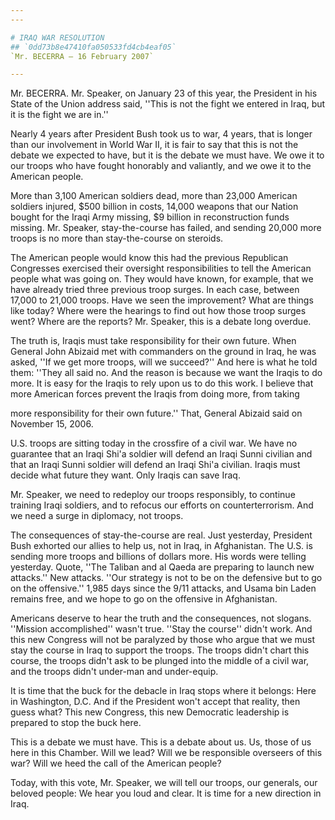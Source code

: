 ```yaml
---
---

# IRAQ WAR RESOLUTION
## `0dd73b8e47410fa050533fd4cb4eaf05`
`Mr. BECERRA — 16 February 2007`

---
```



Mr. BECERRA. Mr. Speaker, on January 23 of this year, the President 
in his State of the Union address said, ''This is not the fight we 
entered in Iraq, but it is the fight we are in.''

Nearly 4 years after President Bush took us to war, 4 years, that is 
longer than our involvement in World War II, it is fair to say that 
this is not the debate we expected to have, but it is the debate we 
must have. We owe it to our troops who have fought honorably and 
valiantly, and we owe it to the American people.

More than 3,100 American soldiers dead, more than 23,000 American 
soldiers injured, $500 billion in costs, 14,000 weapons that our Nation 
bought for the Iraqi Army missing, $9 billion in reconstruction funds 
missing. Mr. Speaker, stay-the-course has failed, and sending 20,000 
more troops is no more than stay-the-course on steroids.

The American people would know this had the previous Republican 
Congresses exercised their oversight responsibilities to tell the 
American people what was going on. They would have known, for example, 
that we have already tried three previous troop surges. In each case, 
between 17,000 to 21,000 troops. Have we seen the improvement? What are 
things like today? Where were the hearings to find out how those troop 
surges went? Where are the reports? Mr. Speaker, this is a debate long 
overdue.

The truth is, Iraqis must take responsibility for their own future. 
When General John Abizaid met with commanders on the ground in Iraq, he 
was asked, ''If we get more troops, will we succeed?'' And here is what 
he told them: ''They all said no. And the reason is because we want the 
Iraqis to do more. It is easy for the Iraqis to rely upon us to do this 
work. I believe that more American forces prevent the Iraqis from doing 
more, from taking


more responsibility for their own future.'' That, General Abizaid said 
on November 15, 2006.

U.S. troops are sitting today in the crossfire of a civil war. We 
have no guarantee that an Iraqi Shi'a soldier will defend an Iraqi 
Sunni civilian and that an Iraqi Sunni soldier will defend an Iraqi 
Shi'a civilian. Iraqis must decide what future they want. Only Iraqis 
can save Iraq.

Mr. Speaker, we need to redeploy our troops responsibly, to continue 
training Iraqi soldiers, and to refocus our efforts on 
counterterrorism. And we need a surge in diplomacy, not troops.

The consequences of stay-the-course are real. Just yesterday, 
President Bush exhorted our allies to help us, not in Iraq, in 
Afghanistan. The U.S. is sending more troops and billions of dollars 
more. His words were telling yesterday. Quote, ''The Taliban and al 
Qaeda are preparing to launch new attacks.'' New attacks. ''Our 
strategy is not to be on the defensive but to go on the offensive.'' 
1,985 days since the 9/11 attacks, and Usama bin Laden remains free, 
and we hope to go on the offensive in Afghanistan.

Americans deserve to hear the truth and the consequences, not 
slogans. ''Mission accomplished'' wasn't true. ''Stay the course'' 
didn't work. And this new Congress will not be paralyzed by those who 
argue that we must stay the course in Iraq to support the troops. The 
troops didn't chart this course, the troops didn't ask to be plunged 
into the middle of a civil war, and the troops didn't under-man and 
under-equip.

It is time that the buck for the debacle in Iraq stops where it 
belongs: Here in Washington, D.C. And if the President won't accept 
that reality, then guess what? This new Congress, this new Democratic 
leadership is prepared to stop the buck here.

This is a debate we must have. This is a debate about us. Us, those 
of us here in this Chamber. Will we lead? Will we be responsible 
overseers of this war? Will we heed the call of the American people?

Today, with this vote, Mr. Speaker, we will tell our troops, our 
generals, our beloved people: We hear you loud and clear. It is time 
for a new direction in Iraq.

